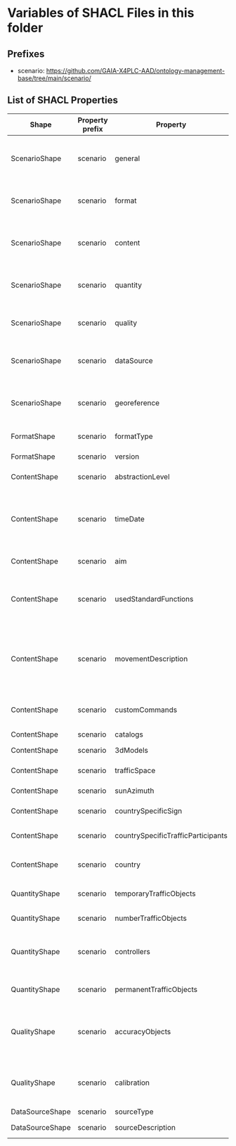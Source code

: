 # Variables of SHACL Files in this folder

## Prefixes

- scenario: <https://github.com/GAIA-X4PLC-AAD/ontology-management-base/tree/main/scenario/>

## List of SHACL Properties

| Shape | Property prefix | Property | MinCount | MaxCount | Description | Datatype/NodeKind | Filename |
| --- | --- | --- | --- | --- | --- | --- | --- |
| ScenarioShape | scenario | general | 1 | 1 | general object with properties for descriptions, data, links, bundle |  | scenario_shacl.ttl |
| ScenarioShape | scenario | format | 1 | 1 | format object with properties for format informations |  | scenario_shacl.ttl |
| ScenarioShape | scenario | content | 1 | 1 | content object with properties for scenario intrinsic attributes |  | scenario_shacl.ttl |
| ScenarioShape | scenario | quantity | 1 | 1 | quantity object with properties for quantity informations |  | scenario_shacl.ttl |
| ScenarioShape | scenario | quality | 1 | 1 | quality object with properties for quality informations |  | scenario_shacl.ttl |
| ScenarioShape | scenario | dataSource | 1 | 1 | dataSource object with properties for data sources |  | scenario_shacl.ttl |
| ScenarioShape | scenario | georeference | 1 | 1 | georeference object with properties for georeference informations |  | scenario_shacl.ttl |
| FormatShape | scenario | formatType |  | 1 | Format type definition | <http://www.w3.org/2001/XMLSchema#string> | scenario_shacl.ttl |
| FormatShape | scenario | version |  | 1 | Version of data format | <http://www.w3.org/2001/XMLSchema#string> | scenario_shacl.ttl |
| ContentShape | scenario | abstractionLevel |  | 1 | Pegasus type of scenario | <http://www.w3.org/2001/XMLSchema#string> | scenario_shacl.ttl |
| ContentShape | scenario | timeDate | 0 | 1 | Time of the scenario if applicaple. Either time of recording or if synthetic the time it happens. | <http://www.w3.org/2001/XMLSchema#dateTime> | scenario_shacl.ttl |
| ContentShape | scenario | aim | 0 | 1 | Purpose of this scenario. | <http://www.w3.org/2001/XMLSchema#string> | scenario_shacl.ttl |
| ContentShape | scenario | usedStandardFunctions | 0 |  | Use of the functionalities from the standard. E.g. which Actions are used. | <http://www.w3.org/2001/XMLSchema#string> | scenario_shacl.ttl |
| ContentShape | scenario | movementDescription |  | 1 | Type of movement used by traffic participants according to the OpenSCENARIO standard. | <http://www.w3.org/2001/XMLSchema#string> | scenario_shacl.ttl |
| ContentShape | scenario | customCommands | 0 | 1 | Scenario/domain specific commands or actions | <http://www.w3.org/2001/XMLSchema#string> | scenario_shacl.ttl |
| ContentShape | scenario | catalogs | 0 |  | Link to Catalogs | <http://www.w3.org/2001/XMLSchema#anyURI> | scenario_shacl.ttl |
| ContentShape | scenario | 3dModels | 0 |  | Link to 3D models | <http://www.w3.org/2001/XMLSchema#anyURI> | scenario_shacl.ttl |
| ContentShape | scenario | trafficSpace | 0 | 1 | Link to traffic space | <http://www.w3.org/2001/XMLSchema#anyURI> | scenario_shacl.ttl |
| ContentShape | scenario | sunAzimuth | 0 |  | Azimuth of the sun in degrees | <http://www.w3.org/2001/XMLSchema#float> | scenario_shacl.ttl |
| ContentShape | scenario | countrySpecificSign | 0 | 1 | Country specific traffic signs | <http://www.w3.org/2001/XMLSchema#string> | scenario_shacl.ttl |
| ContentShape | scenario | countrySpecificTrafficParticipants | 0 | 1 | Country specific traffic participants | <http://www.w3.org/2001/XMLSchema#string> | scenario_shacl.ttl |
| ContentShape | scenario | country | 0 | 1 | Country where this scenario is from | <http://www.w3.org/2001/XMLSchema#string> | scenario_shacl.ttl |
| QuantityShape | scenario | temporaryTrafficObjects |  | 1 | Count of traffic temporary objects | <http://www.w3.org/2001/XMLSchema#unsignedInt> | scenario_shacl.ttl |
| QuantityShape | scenario | numberTrafficObjects |  | 1 | Count of traffic objects | <http://www.w3.org/2001/XMLSchema#unsignedInt> | scenario_shacl.ttl |
| QuantityShape | scenario | controllers | 0 |  | Usage of simulation core internal or external controllers. | <http://www.w3.org/2001/XMLSchema#string> | scenario_shacl.ttl |
| QuantityShape | scenario | permanentTrafficObjects |  | 1 | Count of traffic permanent objects | <http://www.w3.org/2001/XMLSchema#unsignedInt> | scenario_shacl.ttl |
| QualityShape | scenario | accuracyObjects | 0 | 1 | Accuracy of moving objects (only applicable if scenario is based on real measurments). | <http://www.w3.org/2001/XMLSchema#float> | scenario_shacl.ttl |
| QualityShape | scenario | calibration | 0 | 1 | Description of any calibration steps performed prior to measurement | <http://www.w3.org/2001/XMLSchema#string> | scenario_shacl.ttl |
| DataSourceShape | scenario | sourceType | 0 | 1 | Source type | <http://www.w3.org/2001/XMLSchema#string> | scenario_shacl.ttl |
| DataSourceShape | scenario | sourceDescription | 0 | 1 | Source description | <http://www.w3.org/2001/XMLSchema#string> | scenario_shacl.ttl |
